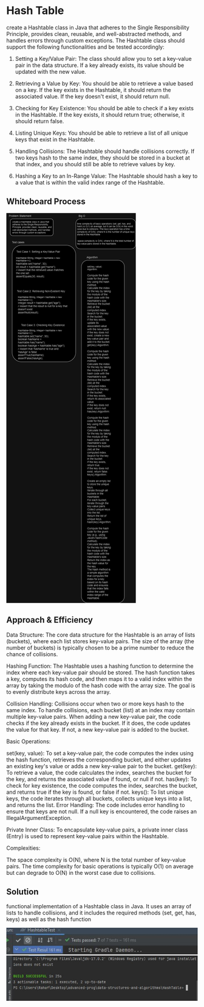 # Hash Table
create a Hashtable class in Java that adheres to the Single Responsibility Principle, provides clean, reusable, and well-abstracted methods, and handles errors through custom exceptions. The Hashtable class should support the following functionalities and be tested accordingly:

1. Setting a Key/Value Pair: The class should allow you to set a key-value pair in the data structure. If a key already exists, its value should be updated with the new value.

2. Retrieving a Value by Key: You should be able to retrieve a value based on a key. If the key exists in the Hashtable, it should return the associated value. If the key doesn't exist, it should return null.

3. Checking for Key Existence: You should be able to check if a key exists in the Hashtable. If the key exists, it should return true; otherwise, it should return false.

4. Listing Unique Keys: You should be able to retrieve a list of all unique keys that exist in the Hashtable.

5. Handling Collisions: The Hashtable should handle collisions correctly. If two keys hash to the same index, they should be stored in a bucket at that index, and you should still be able to retrieve values by key.

6. Hashing a Key to an In-Range Value: The Hashtable should hash a key to a value that is within the valid index range of the Hashtable.


## Whiteboard Process
![hashtable.drawio.png](hashtable.drawio.png)

## Approach & Efficiency

Data Structure: The core data structure for the Hashtable is an array of lists (buckets), where each list stores key-value pairs. The size of the array (the number of buckets) is typically chosen to be a prime number to reduce the chance of collisions.

Hashing Function: The Hashtable uses a hashing function to determine the index where each key-value pair should be stored. The hash function takes a key, computes its hash code, and then maps it to a valid index within the array by taking the modulo of the hash code with the array size. The goal is to evenly distribute keys across the array.

Collision Handling: Collisions occur when two or more keys hash to the same index. To handle collisions, each bucket (list) at an index may contain multiple key-value pairs. When adding a new key-value pair, the code checks if the key already exists in the bucket. If it does, the code updates the value for that key. If not, a new key-value pair is added to the bucket.

Basic Operations:

set(key, value): To set a key-value pair, the code computes the index using the hash function, retrieves the corresponding bucket, and either updates an existing key's value or adds a new key-value pair to the bucket.
get(key): To retrieve a value, the code calculates the index, searches the bucket for the key, and returns the associated value if found, or null if not.
has(key): To check for key existence, the code computes the index, searches the bucket, and returns true if the key is found, or false if not.
keys(): To list unique keys, the code iterates through all buckets, collects unique keys into a list, and returns the list.
Error Handling: The code includes error handling to ensure that keys are not null. If a null key is encountered, the code raises an IllegalArgumentException.

Private Inner Class: To encapsulate key-value pairs, a private inner class (Entry) is used to represent key-value pairs within the Hashtable.

Complexities:

The space complexity is O(N), where N is the total number of key-value pairs.
The time complexity for basic operations is typically O(1) on average but can degrade to O(N) in the worst case due to collisions.

## Solution
functional implementation of a Hashtable class in Java. It uses an array of lists to handle collisions, and it includes the required methods (set, get, has, keys) as well as the hash function

![1.JPG](1.JPG)
![2.JPG](2.JPG)


